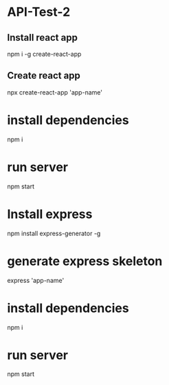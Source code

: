 # API-Test-2

## Install react app
npm i -g create-react-app

## Create react app
npx create-react-app 'app-name'

# install dependencies
npm i

# run server
npm start

# Install express
npm install express-generator -g

# generate express skeleton
express 'app-name'

# install dependencies
npm i

# run server
npm start